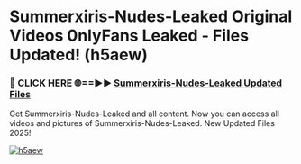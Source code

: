 # Summerxiris-Nudes-Leaked Original Videos 0nlyFans Leaked - Files Updated! (h5aew)

<h3>🔴 CLICK HERE 🌐==►► <a href="https://tinyurl.com/5h6xmrr3" rel="nofollow">Summerxiris-Nudes-Leaked Updated Files</a></h3>

Get Summerxiris-Nudes-Leaked and all content. Now you can access all videos and pictures of Summerxiris-Nudes-Leaked. New Updated Files 2025!

[![h5aew](https://i.imgur.com/KVD873Z.gif)](https://tinyurl.com/5h6xmrr3)
